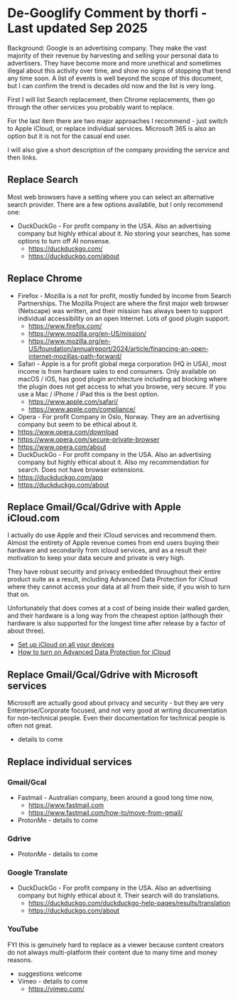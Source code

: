 # De-Googlify Comment by thorfi - Last updated Sep 2025

Background: Google is an advertising company. They make the vast majority of their revenue by harvesting and selling your personal data to advertisers. They have become more and more unethical and sometimes illegal about this activity over time, and show no signs of stopping that trend any time soon. A list of events is well beyond the scope of this document, but I can confirm the trend is decades old now and the list is very long.

First I will list Search replacement, then Chrome replacements, then go through the other services you probably want to replace.

For the last item there are two major approaches I recommend - just switch to Apple iCloud, or replace individual services. Microsoft 365 is also an option but it is not for the casual end user.

I will also give a short description of the company providing the service and then links.

## Replace Search

Most web browsers have a setting where you can select an alternative search provider. There are a few options availablle, but I only recommend one:
- DuckDuckGo - For profit company in the USA. Also an advertising company but highly ethical about it. No storing your searches, has some options to turn off AI nonsense.
  - <https://duckduckgo.com/>
  - <https://duckduckgo.com/about>

## Replace Chrome

- Firefox - Mozilla is a not for profit, mostly funded by income from Search Partnerships. The Mozilla Project are where the first major web browser (Netscape) was written, and their mission has always been to support individual accessibility on an open Internet. Lots of good plugin support.
  - <https://www.firefox.com/>
  - <https://www.mozilla.org/en-US/mission/>
  - <https://www.mozilla.org/en-US/foundation/annualreport/2024/article/financing-an-open-internet-mozillas-path-forward/>
- Safari - Apple is a for profit global mega corporation (HQ in USA), most income is from hardware sales to end consumers. Only available on macOS / iOS, has good plugin architecture including ad blocking where the plugin does not get access to what you browse, very secure. If you use a Mac / iPhone / iPad this is the best option.
  - <https://www.apple.com/safari/>
  - <https://www.apple.com/compliance/>
- Opera - For profit Company in Oslo, Norway. They are an advertising company but seem to be ethical about it.
 - <https://www.opera.com/download>
 - <https://www.opera.com/secure-private-browser>
 - <https://www.opera.com/about>
- DuckDuckGo - For profit company in the USA. Also an advertising company but highly ethical about it. Also my recommendation for search.
  Does not have browser extensions.
 - <https://duckduckgo.com/app>
 - <https://duckduckgo.com/about>

## Replace Gmail/Gcal/Gdrive with Apple iCloud.com

I actually do use Apple and their iCloud services and recommend them. Almost the entirety of Apple revenue comes from end users buying their hardware and secondarily from icloud services, and as a result their motivation to keep your data secure and private is very high.

They have robust security and privacy embedded throughout their entire product suite as a result, including Advanced Data Protection for iCloud where they cannot access your data at all from their side, if you wish to turn that on.

Unfortunately that does comes at a cost of being inside their walled garden, and their hardware is a long way from the cheapest option (although their hardware is also supported for the longest time after release by a factor of about three).

- [Set up iCloud on all your devices](https://support.apple.com/en-au/guide/icloud/mmfc0f1e2a/icloud)
- [How to turn on Advanced Data Protection for iCloud](https://support.apple.com/en-au/108756)

## Replace Gmail/Gcal/Gdrive with Microsoft services

Microsoft are actually good about privacy and security - but they are very Enterprise/Corporate focused, and not very good at writing documentation for non-technical people. Even their documentation for technical people is often not great.

- details to come

## Replace individual services

### Gmail/Gcal

- Fastmail - Australian company, been around a good long time now,
  - <https://www.fastmail.com>
  - <https://www.fastmail.com/how-to/move-from-gmail/>
- ProtonMe - details to come

### Gdrive

- ProtonMe - details to come

### Google Translate
- DuckDuckGo - For profit company in the USA. Also an advertising company but highly ethical about it. Their search will do translations.
  - <https://duckduckgo.com/duckduckgo-help-pages/results/translation>
  - <https://duckduckgo.com/about>

### YouTube

FYI this is genuinely hard to replace as a viewer because content creators do not
always multi-platform their content due to many time and money reasons.

- suggestions welcome
- Vimeo - details to come
  - <https://vimeo.com/>
